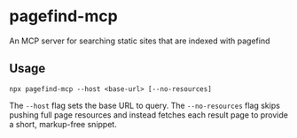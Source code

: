 # pagefind-mcp
An MCP server for searching static sites that are indexed with pagefind

## Usage

```
npx pagefind-mcp --host <base-url> [--no-resources]
```

The `--host` flag sets the base URL to query. The `--no-resources` flag skips
pushing full page resources and instead fetches each result page to provide a
short, markup-free snippet.
